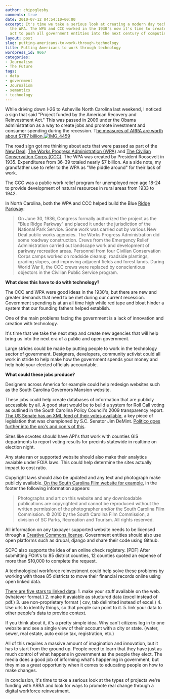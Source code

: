 ```yaml
---
author: chipoglesby
comments: true
date: 2010-07-12 04:54:10+00:00
excerpt: It's time we take a serious look at creating a modern day tech version of
  the WPA. The WPA and CCC worked in the 1930's now it's time to create a new investment
  act to push all government entities into the next century of computing.
layout: post
slug: putting-americans-to-work-through-technology
title: Putting Americans to work through technology
wordpress_id: 9667
categories:
- Journalism
- The Future
tags:
- data
- government
- Journalism
- semantics
- technology
---
```


While driving down I-26 to Asheville North Carolina last weekend, I noticed a sign that said "Project funded by the American Recovery and Reinvestment Act." This was passed in 2009 under the Obama administration as a way to create jobs and promote investment and consumer spending during the recession.  T[he measures of ARRA are worth about $787 billion.](http://en.wikipedia.org/wiki/American_Recovery_and_Reinvestment_Act_of_2009)[![IMG_4459](http://farm3.static.flickr.com/2434/4005750623_ed609ca107.jpg)](http://www.flickr.com/photos/bankbryan/4005750623/)

The road sign got me thinking about acts that were passed as part of the [New Deal](http://en.wikipedia.org/wiki/New_Deal): [The Works Progress Administration (WPA)](http://en.wikipedia.org/wiki/Works_Progress_Administration) and [The Civilian Conservation Corps (CCC)](http://en.wikipedia.org/wiki/Civilian_Conservation_Corps). The WPA was created by President Roosevelt in 1935. Expenditures from 36-39 totaled nearly $7 billion. As a side note, my grandfather use to refer to the WPA as "We piddle around" for their lack of work.

The CCC was a public work relief program for unemployed men age 18-24 to provide development of natural resources in rural areas from 1933 to 1942.

In North Carolina, both the WPA and CCC helped build the Blue [Ridge Parkway](http://en.wikipedia.org/wiki/Blue_Ridge_Parkway):


<blockquote>On June 30, 1936, Congress formally authorized the project as the "Blue Ridge Parkway" and placed it under the jurisdiction of the National Park Service. Some work was carried out by various New Deal public works agencies. The Works Progress Administration did some roadway construction. Crews from the Emergency Relief Administration carried out landscape work and development of parkway recreation areas. Personnel from four Civilian Conservation Corps camps worked on roadside cleanup, roadside plantings, grading slopes, and improving adjacent fields and forest lands. During World War II, the CCC crews were replaced by conscientious objectors in the Civilian Public Service program.</blockquote>


**What does this have to do with technology?**

The CCC and WPA were good ideas in the 1930's, but there are new and greater demands that need to be met during our current recession. Government spending is at an all time high while red tape and bloat hinder a system that our founding fathers helped establish.

One of the main problems facing the government is a lack of innovation and creation with technology.

It's time that we take the next step and create new agencies that will help bring us into the next era of a public and open government.

Large strides could be made by putting people to work in the technology sector of government. Designers, developers, community activist could all work in stride to help make how the government spends your money and help hold your elected officials accountable.

**What could these jobs produce?**

Designers across America for example could help redesign websites such as the South Carolina Governors Mansion website.

These jobs could help create databases of information that are publicly accessible by all. A good start would be to build a system for Roll Call voting as outlined in the South Carolina Policy Council's 2009 transparency report. [The US Senate has an XML feed of their votes available](http://www.readwriteweb.com/archives/us_senate_votes_now_available_in_xml_-_bring_on_th.php), a key piece of legislation that was championed by S.C. Senator Jim DeMint. [Politico goes further into the pro's and con's of this](http://www.politico.com/news/stories/0409/21726.html).

Sites like scvotes should have API's that work with counties GIS departments to report voting results for precints statewide in realtime on election night.

Any state ran or supported website should also make their analytics avaiable under FOIA laws. This could help determine the sites actually impact to cost ratio.

Copyright laws should also be updated and any text and photograph make publicly available.[ On the South Carolina Flim website for example](http://www.filmsc.com/), in the footer the following information appears:


<blockquote>Photographs and art on this website and any downloadable publications are copyrighted and cannot be reproduced without the written permission of the photographer and/or the South Carolina Film Commission. © 2010 by the South Carolina Film Commission, a division of SC Parks, Recreation and Tourism. All rights reserved.</blockquote>


All information on any taxpayer supported website needs to be licensed through a [Creative Commons license](http://creativecommons.org/). Government entities should also use open platforms such as drupal, django and share their code using Github.

SCPC also supports the idea of an online check registery. [PDF] After submitting FOIA's to 85 district counties, 12 counties quoted an expense of more than $10,000 to complete the request.

A technological workforce reinvestment could help solve these problems by working with those 85 districts to move their financial records online using open linked data.

[There are five stars to linked data](http://inkdroid.org/journal/2010/06/04/the-5-stars-of-open-linked-data/): 1. make your stuff available on the web. (whatever format.) 2. make it avaiable as stuctured data (excel instead of pdf.) 3. use non-proprietary format ( csv, tab delimited instead of excel.) 4. Use urls to identify things, so that people can point to it. 5. link your data to other people's data to provide context.

If you think about it, it's a pretty simple idea. Why can't citizens log in to one website and see a single view of their account with a city or state. (water, sewer, real estate, auto excise tax, registration, etc.)

All of this requires a massive amount of imagination and innovation, but it has to start from the ground up. People need to learn that they have just as much control of what happens in government as the people they elect. The media does a good job of informing what's happening in government, but they miss a great opportunity when it comes to educating people on how to make changes.

In conclusion, it's time to take a serious look at the types of projects we're funding with ARRA and look for ways to promote real change through a digital workforce reinvestment.

